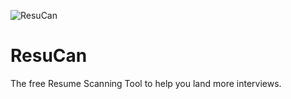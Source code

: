 ![ResuCan](https://github.com/theToulBox/ResuCan/workflows/ResuCan/badge.svg?branch=main)

# ResuCan


The free Resume Scanning Tool to help you land more interviews.
